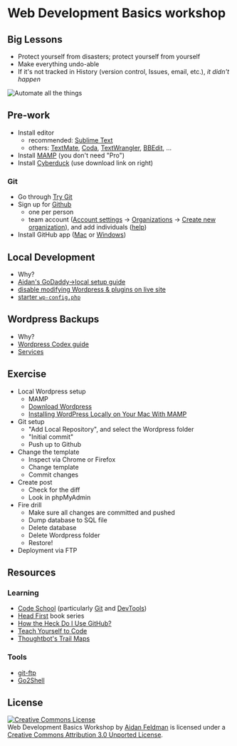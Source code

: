 # Web Development Basics workshop

## Big Lessons

* Protect yourself from disasters; protect yourself from yourself
* Make everything undo-able
* If it's not tracked in History (version control, Issues, email, etc.), *it didn't happen*

![Automate all the things](http://cdn.memegenerator.net/instances/400x/34643410.jpg)

## Pre-work

* Install editor
	* recommended: [Sublime Text](http://www.sublimetext.com/)
    * others: [TextMate](http://macromates.com/), [Coda](http://www.panic.com/coda/), [TextWrangler](http://www.barebones.com/products/textwrangler/), [BBEdit](http://www.barebones.com/products/bbedit/), ...
* Install [MAMP](http://www.mamp.info/) (you don't need "Pro")
* Install [Cyberduck](http://cyberduck.ch/) (use download link on right)

### Git

* Go through [Try Git](http://try.github.io/)
* Sign up for [Github](https://github.com/)
	* one per person
    * team account ([Account settings](https://github.com/settings/profile) -> [Organizations](https://github.com/settings/organizations) -> [Create new organization](https://github.com/account/organizations/new)), and add individuals ([help](https://help.github.com/categories/2/articles))
* Install GitHub app ([Mac](http://mac.github.com/) or [Windows](http://windows.github.com/))

## Local Development

* Why?
* [Aidan's GoDaddy->local setup guide](https://gist.github.com/afeld/5003570)
* [disable modifying Wordpress & plugins on live site](https://codex.wordpress.org/Editing_wp-config.php#Disable_Plugin_and_Theme_Update_and_Installation)
* [starter `wp-config.php`](https://github.com/afeld/web_dev_basics/blob/master/wp-config.php)

## Wordpress Backups

* Why?
* [Wordpress Codex guide](http://codex.wordpress.org/WordPress_Backups)
* [Services](http://www.stateofsearch.com/top-6-wordpress-backup-plugin-recommendations-for-2013/)

## Exercise

* Local Wordpress setup
    * MAMP
    * [Download Wordpress](http://wordpress.org/download/)
    * [Installing WordPress Locally on Your Mac With MAMP](http://codex.wordpress.org/Installing_WordPress_Locally_on_Your_Mac_With_MAMP)
* Git setup
    * "Add Local Repository", and select the Wordpress folder
    * "Initial commit"
    * Push up to Github
* Change the template
    * Inspect via Chrome or Firefox
    * Change template
    * Commit changes
* Create post
    * Check for the diff
    * Look in phpMyAdmin
* Fire drill
    * Make sure all changes are committed and pushed
    * Dump database to SQL file
    * Delete database
    * Delete Wordpress folder
    * Restore!
* Deployment via FTP

## Resources

### Learning

* [Code School](http://www.codeschool.com/) (particularly [Git](http://www.codeschool.com/courses/git-real) and [DevTools](http://www.codeschool.com/courses/discover-devtools))
* [Head First](http://headfirstlabs.com/) book series
* [How the Heck Do I Use GitHub?](http://lifehacker.com/5983680/how-the-heck-do-i-use-github)
* [Teach Yourself to Code](http://teachyourselftocode.com/)
* [Thoughtbot's Trail Maps](https://learn.thoughtbot.com/trails)

### Tools

* [git-ftp](https://github.com/git-ftp/git-ftp#readme)
* [Go2Shell](https://itunes.apple.com/us/app/go2shell/id445770608?mt=12)

## License

<a rel="license" href="http://creativecommons.org/licenses/by/3.0/deed.en_US"><img alt="Creative Commons License" style="border-width:0" src="http://i.creativecommons.org/l/by/3.0/88x31.png" /></a><br /><span xmlns:dct="http://purl.org/dc/terms/" href="http://purl.org/dc/dcmitype/Text" property="dct:title" rel="dct:type">Web Development Basics Workshop</span> by <a xmlns:cc="http://creativecommons.org/ns#" href="https://github.com/afeld/web_dev_basics" property="cc:attributionName" rel="cc:attributionURL">Aidan Feldman</a> is licensed under a <a rel="license" href="http://creativecommons.org/licenses/by/3.0/deed.en_US">Creative Commons Attribution 3.0 Unported License</a>.
